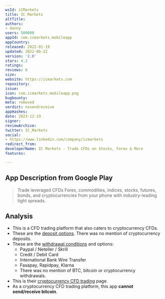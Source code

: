 ```yaml
---
wsId: iCMarkets
title: IC Markets
altTitle: 
authors:
- danny
users: 500000
appId: com.icmarkets.mobileapp
appCountry: 
released: 2022-01-19
updated: 2022-06-22
version: '2.0'
stars: 4.2
ratings: 
reviews: 6
size: 
website: https://icmarkets.com
repository: 
issue: 
icon: com.icmarkets.mobileapp.png
bugbounty: 
meta: removed
verdict: nosendreceive
appHashes: 
date: 2023-12-19
signer: 
reviewArchive: 
twitter: IC_Markets
social:
- https://www.linkedin.com/company/icmarkets
redirect_from: 
developerName: IC Markets - Trade CFDs on Stocks, Forex & More
features: 

---
```


## App Description from Google Play

> Trade leveraged CFDs Forex, commodities, indices, stocks, futures, bonds, and cryptocurrencies from your phone with industry-leading tight spreads.

## Analysis

- This is a CFD trading platform that also caters to cryptocurrency CFDs.
- These are the [deposit options](https://www.icmarkets.com/global/en/trading-accounts/funding). There was no mention of cryptocurrency deposits.
- These are the [withdrawal conditions](https://www.icmarkets.com/global/en/trading-accounts/withdrawal) and options:
  - Paypal / Neteller / Skrill
  - Credit / Debit Card
  - International Bank Wire Transfer
  - Fasapay, Rapidpay, Klarna
  - There was no mention of BTC, bitcoin or cryptocurrency withdrawals.
- This is their [cryptocurrency CFD trading](https://www.icmarkets.com/global/en/trading-markets/digitalcurrency) page.
- As a cryptocurrency CFD trading platform, this app **cannot send/receive bitcoin**.
